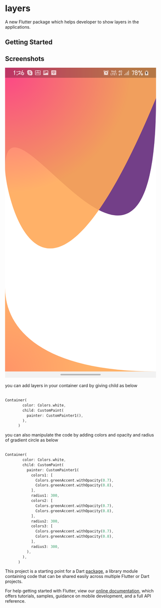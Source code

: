 # layers

A new Flutter package which helps developer to show layers in the applications.

## Getting Started

## Screenshots
<img src="flutter_01.png">

you can add layers in your container card by giving child as below

```dart

Container(
        color: Colors.white,
        child: CustomPaint(
          painter: CustomPainter1(),
        ),
      )

```

you can also manipulate the code by adding colors and opacity and radius of gradient circle as below

```dart

Container(
        color: Colors.white,
        child: CustomPaint(
          painter: CustomPainter1(
            colors1: [
              Colors.greenAccent.withOpacity(0.7),
              Colors.greenAccent.withOpacity(0.8),
            ],
            radius1: 300,
            colors2: [
              Colors.greenAccent.withOpacity(0.7),
              Colors.greenAccent.withOpacity(0.8),
            ],
            radius2: 300,
            colors3: [
              Colors.greenAccent.withOpacity(0.7),
              Colors.greenAccent.withOpacity(0.8),
            ],
            radius3: 300,
          ),
        ),
      )

```


This project is a starting point for a Dart
[package](https://flutter.dev/developing-packages/),
a library module containing code that can be shared easily across
multiple Flutter or Dart projects.

For help getting started with Flutter, view our 
[online documentation](https://flutter.dev/docs), which offers tutorials, 
samples, guidance on mobile development, and a full API reference.
